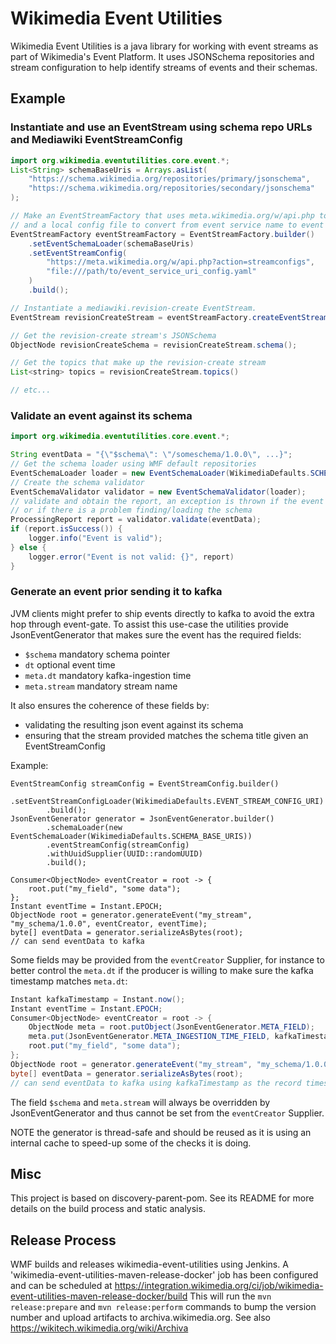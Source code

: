 # Wikimedia Event Utilities

Wikimedia Event Utilities is a java library for working with
event streams as part of Wikimedia's Event Platform.  It uses
JSONSchema repositories and stream configuration to help
identify streams of events and their schemas.

## Example

### Instantiate and use an EventStream using schema repo URLs and Mediawiki EventStreamConfig

```java
import org.wikimedia.eventutilities.core.event.*;
List<String> schemaBaseUris = Arrays.asList(
    "https://schema.wikimedia.org/repositories/primary/jsonschema",
    "https://schema.wikimedia.org/repositories/secondary/jsonschema"
);

// Make an EventStreamFactory that uses meta.wikimedia.org/w/api.php to get stream config,
// and a local config file to convert from event service name to event service URI.
EventStreamFactory eventStreamFactory = EventStreamFactory.builder()
    .setEventSchemaLoader(schemaBaseUris)
    .setEventStreamConfig(
        "https://meta.wikimedia.org/w/api.php?action=streamconfigs",
        "file:///path/to/event_service_uri_config.yaml"
    )
    .build();

// Instantiate a mediawiki.revision-create EventStream.
EventStream revisionCreateStream = eventStreamFactory.createEventStream("mediawiki.revision-create");

// Get the revision-create stream's JSONSchema
ObjectNode revisionCreateSchema = revisionCreateStream.schema();

// Get the topics that make up the revision-create stream
List<string> topics = revisionCreateStream.topics()

// etc...

```

### Validate an event against its schema
```java
import org.wikimedia.eventutilities.core.event.*;

String eventData = "{\"$schema\": \"/someschema/1.0.0\", ...}";
// Get the schema loader using WMF default repositories
EventSchemaLoader loader = new EventSchemaLoader(WikimediaDefaults.SCHEMA_BASE_URIS);
// Create the schema validator
EventSchemaValidator validator = new EventSchemaValidator(loader);
// validate and obtain the report, an exception is thrown if the event is not proper json
// or if there is a problem finding/loading the schema
ProcessingReport report = validator.validate(eventData);
if (report.isSuccess()) {
    logger.info("Event is valid");
} else {
    logger.error("Event is not valid: {}", report)
}
```

### Generate an event prior sending it to kafka
JVM clients might prefer to ship events directly to kafka to avoid the extra
hop through event-gate. To assist this use-case the utilities provide
JsonEventGenerator that makes sure the event has the required fields:
- `$schema` mandatory schema pointer
- `dt` optional event time
- `meta.dt` mandatory kafka-ingestion time
- `meta.stream` mandatory stream name

It also ensures the coherence of these fields by:
- validating the resulting json event against its schema
- ensuring that the stream provided matches the schema title given an EventStreamConfig

Example:
```
EventStreamConfig streamConfig = EventStreamConfig.builder()
        .setEventStreamConfigLoader(WikimediaDefaults.EVENT_STREAM_CONFIG_URI)
        .build();
JsonEventGenerator generator = JsonEventGenerator.builder()
        .schemaLoader(new EventSchemaLoader(WikimediaDefaults.SCHEMA_BASE_URIS))
        .eventStreamConfig(streamConfig)
        .withUuidSupplier(UUID::randomUUID)
        .build();

Consumer<ObjectNode> eventCreator = root -> {
    root.put("my_field", "some data");
};
Instant eventTime = Instant.EPOCH;
ObjectNode root = generator.generateEvent("my_stream", "my_schema/1.0.0", eventCreator, eventTime);
byte[] eventData = generator.serializeAsBytes(root);
// can send eventData to kafka
```

Some fields may be provided from the `eventCreator` Supplier, for instance to
better control the `meta.dt` if the producer is willing to make sure the kafka
timestamp matches `meta.dt`:
```java
Instant kafkaTimestamp = Instant.now();
Instant eventTime = Instant.EPOCH;
Consumer<ObjectNode> eventCreator = root -> {
    ObjectNode meta = root.putObject(JsonEventGenerator.META_FIELD);
    meta.put(JsonEventGenerator.META_INGESTION_TIME_FIELD, kafkaTimestamp.toString());
    root.put("my_field", "some data");
};
ObjectNode root = generator.generateEvent("my_stream", "my_schema/1.0.0", eventCreator, eventTime);
byte[] eventData = generator.serializeAsBytes(root);
// can send eventData to kafka using kafkaTimestamp as the record timestamp
```

The field `$schema` and `meta.stream` will always be overridden by JsonEventGenerator and thus cannot be set from the
`eventCreator` Supplier.

NOTE the generator is thread-safe and should be reused as it is using an
internal cache to speed-up some of the checks it is doing.
## Misc

This project is based on discovery-parent-pom. See its README for more details
on the build process and static analysis.

## Release Process

WMF builds and releases wikimedia-event-utilities using Jenkins.
A 'wikimedia-event-utilities-maven-release-docker' job has been configured and can be
scheduled at https://integration.wikimedia.org/ci/job/wikimedia-event-utilities-maven-release-docker/build
This will run the `mvn release:prepare` and `mvn release:perform` commands to bump the version number
and upload artifacts to archiva.wikimedia.org.
See also https://wikitech.wikimedia.org/wiki/Archiva
